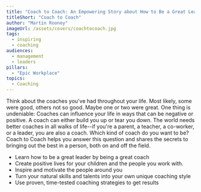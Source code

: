 ```yaml
---
title: "Coach to Coach: An Empowering Story about How to Be a Great Leader" 
titleShort: "Coach to Coach"
author: "Martin Rooney"
imageUrl: /assets/covers/coachtocoach.jpg
tags:
  - inspiring
  - coaching
audiences: 
  - management
  - leaders
pillars:
  - "Epic Workplace"
topics:
  - Coaching
---
```


Think about the coaches you've had throughout your life. Most likely, some were good, others not so good. Maybe one or two were great. One thing is undeniable: Coaches can influence your life in ways that can be negative or positive. A coach can either build you up or tear you down. The world needs better coaches in all walks of life--if you're a parent, a teacher, a co-worker, or a leader, you are also a coach. Which kind of coach do you want to be? Coach to Coach helps you answer this question and shares the secrets to bringing out the best in a person, both on and off the field.

* Learn how to be a great leader by being a great coach 
* Create positive lives for your children and the people you work with. 
* Inspire and motivate the people around you 
* Turn your natural skills and talents into your own unique coaching style 
* Use proven, time-tested coaching strategies to get results 
